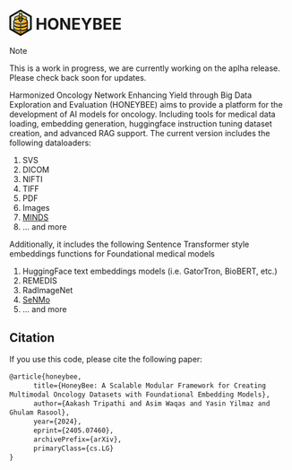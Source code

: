 # <img src="docs\assets\images\HoneyBee.png" style="vertical-align: -10px;" :height="40px" width="40px"> HONEYBEE

> [!NOTE]
> This is a work in progress, we are currently working on the aplha release. Please check back soon for updates.

Harmonized Oncology Network Enhancing Yield through Big Data Exploration and Evaluation  (HONEYBEE) aims to provide a platform for the development of AI models for oncology. Including tools for medical data loading, embedding generation, huggingface instruction tuning dataset creation, and advanced RAG support. The current version includes the following dataloaders:

1. SVS
1. DICOM
1. NIFTI
1. TIFF
1. PDF
1. Images
1. [MINDS](https://github.com/lab-rasool/MINDS)
1. ... and more

Additionally, it includes the following Sentence Transformer style embeddings functions for Foundational medical models

1. HuggingFace text embeddings models (i.e. GatorTron, BioBERT, etc.)
1. REMEDIS
1. RadImageNet
1. [SeNMo](https://github.com/lab-rasool/SeNMo)
1. ... and more

## Citation

If you use this code, please cite the following paper:

```
@article{honeybee,
      title={HoneyBee: A Scalable Modular Framework for Creating Multimodal Oncology Datasets with Foundational Embedding Models}, 
      author={Aakash Tripathi and Asim Waqas and Yasin Yilmaz and Ghulam Rasool},
      year={2024},
      eprint={2405.07460},
      archivePrefix={arXiv},
      primaryClass={cs.LG}
}
```